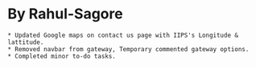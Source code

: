 By Rahul-Sagore
===============

	* Updated Google maps on contact us page with IIPS's Longitude & lattitude.
	* Removed navbar from gateway, Temporary commented gateway options.
	* Completed minor to-do tasks.